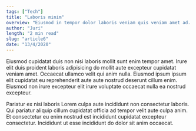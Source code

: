 ```yaml
---
tags: ["Tech"]
title: "Laboris minim"
overview: "Eiusmod in tempor dolor laboris veniam quis veniam amet ad. Laboris irure excepteur et pariatur. Aliquip laborum aute aute nostrud laborum enim aute commodo. Enim mollit elit sunt exercitation duis."
author: "Juri"
length: "2 min read"
slug: "article6"
date: "13/4/2020"
---
```


Eiusmod cupidatat duis non nisi laboris mollit sunt enim tempor amet. Irure elit duis proident laboris adipisicing do mollit aute excepteur cupidatat veniam amet. Occaecat ullamco velit qui anim nulla. Eiusmod ipsum ipsum elit cupidatat eu reprehenderit aute aute nostrud deserunt cillum enim. Eiusmod non irure excepteur elit irure voluptate occaecat nulla ea nostrud excepteur.

Pariatur ex nisi laboris Lorem culpa aute incididunt non consectetur laboris. Qui pariatur aliquip cillum cupidatat officia ad tempor velit aute culpa anim. Et consectetur eu enim nostrud est incididunt cupidatat excepteur consectetur. Incididunt ut esse incididunt do dolor sit anim occaecat.
